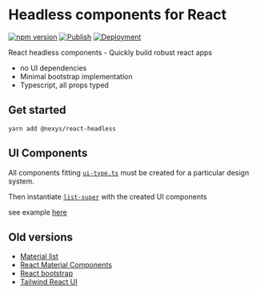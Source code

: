 # Headless components for React

[![npm version](https://img.shields.io/npm/v/@nexys/headless)](https://www.npmjs.com/package/@nexys/headless)
[![Publish](https://github.com/nexys-system/react-headless/actions/workflows/publish.yml/badge.svg)](https://github.com/nexys-system/react-headless/actions/workflows/publish.yml)
[![Deployment](https://github.com/nexys-system/react-headless/actions/workflows/deploy.yml/badge.svg)](https://github.com/nexys-system/react-headless/actions/workflows/deploy.yml)

React headless components - Quickly build robust react apps

* no UI dependencies
* Minimal bootstrap implementation
* Typescript, all props typed

## Get started

`yarn add @nexys/react-headless`

## UI Components

All components fitting [`ui-type.ts`](https://github.com/nexys-system/react-headless/blob/master/src/lib/list/ui-type.ts) must be created for a particular design system.

Then instantiate [`list-super`](https://github.com/nexys-system/react-headless/blob/master/src/lib/list/list-super.tsx) with the created UI components

see example [here](https://github.com/nexys-system/react-headless/commit/6e7df1eadab7ca14b99118a6a27dbb34c4eb859f#diff-25a6634263c1b1f6fc4697a04e2b9904ea4b042a89af59dc93ec1f5d44848a26)


## Old versions

* [Material list](https://nexys-system.github.io/mui-list-ts/)
* [React Material Components](https://github.com/nexys-system/react-material-component)
* [React bootstrap](https://github.com/nexys-system/react-bootstrap-components)
* [Tailwind React UI](https://github.com/nexys-system/tailwind-react-ui)
